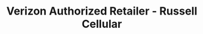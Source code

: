 ---
title: "Verizon Authorized Retailer - Russell Cellular"
url: /arlington/verizon-authorized-retailer-russell-cellular/
shop: Handy
---